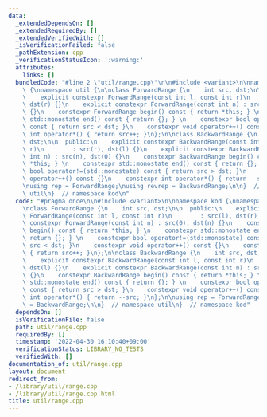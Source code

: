 ```yaml
---
data:
  _extendedDependsOn: []
  _extendedRequiredBy: []
  _extendedVerifiedWith: []
  _isVerificationFailed: false
  _pathExtension: cpp
  _verificationStatusIcon: ':warning:'
  attributes:
    links: []
  bundledCode: "#line 2 \"util/range.cpp\"\n\n#include <variant>\n\nnamespace kod\
    \ {\nnamespace util {\n\nclass ForwardRange {\n    int src, dst;\n\n  public:\n\
    \    explicit constexpr ForwardRange(const int l, const int r)\n        : src(l),\
    \ dst(r) {}\n    explicit constexpr ForwardRange(const int n) : src(0), dst(n)\
    \ {}\n    constexpr ForwardRange begin() const { return *this; } \n    constexpr\
    \ std::monostate end() const { return {}; } \n    constexpr bool operator!=(std::monostate)\
    \ const { return src < dst; }\n    constexpr void operator++() const {}\n    constexpr\
    \ int operator*() { return src++; }\n};\n\nclass BackwardRange {\n    int src,\
    \ dst;\n\n  public:\n    explicit constexpr BackwardRange(const int l, const int\
    \ r)\n        : src(r), dst(l) {}\n    explicit constexpr BackwardRange(const\
    \ int n) : src(n), dst(0) {}\n    constexpr BackwardRange begin() const { return\
    \ *this; } \n    constexpr std::monostate end() const { return {}; } \n    constexpr\
    \ bool operator!=(std::monostate) const { return src > dst; }\n    constexpr void\
    \ operator++() const {}\n    constexpr int operator*() { return --src; }\n};\n\
    \nusing rep = ForwardRange;\nusing revrep = BackwardRange;\n\n}  // namespace\
    \ util\n}  // namespace kod\n"
  code: "#pragma once\n\n#include <variant>\n\nnamespace kod {\nnamespace util {\n\
    \nclass ForwardRange {\n    int src, dst;\n\n  public:\n    explicit constexpr\
    \ ForwardRange(const int l, const int r)\n        : src(l), dst(r) {}\n    explicit\
    \ constexpr ForwardRange(const int n) : src(0), dst(n) {}\n    constexpr ForwardRange\
    \ begin() const { return *this; } \n    constexpr std::monostate end() const {\
    \ return {}; } \n    constexpr bool operator!=(std::monostate) const { return\
    \ src < dst; }\n    constexpr void operator++() const {}\n    constexpr int operator*()\
    \ { return src++; }\n};\n\nclass BackwardRange {\n    int src, dst;\n\n  public:\n\
    \    explicit constexpr BackwardRange(const int l, const int r)\n        : src(r),\
    \ dst(l) {}\n    explicit constexpr BackwardRange(const int n) : src(n), dst(0)\
    \ {}\n    constexpr BackwardRange begin() const { return *this; } \n    constexpr\
    \ std::monostate end() const { return {}; } \n    constexpr bool operator!=(std::monostate)\
    \ const { return src > dst; }\n    constexpr void operator++() const {}\n    constexpr\
    \ int operator*() { return --src; }\n};\n\nusing rep = ForwardRange;\nusing revrep\
    \ = BackwardRange;\n\n}  // namespace util\n}  // namespace kod"
  dependsOn: []
  isVerificationFile: false
  path: util/range.cpp
  requiredBy: []
  timestamp: '2022-04-30 16:10:40+09:00'
  verificationStatus: LIBRARY_NO_TESTS
  verifiedWith: []
documentation_of: util/range.cpp
layout: document
redirect_from:
- /library/util/range.cpp
- /library/util/range.cpp.html
title: util/range.cpp
---
```

